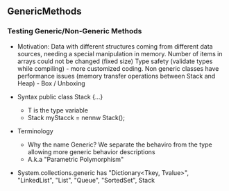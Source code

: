 ## GenericMethods
### Testing Generic/Non-Generic Methods

* Motivation: 
Data with different structures coming from different data sources, needing a special manipulation in memory. Number of items in arrays could not be changed (fixed size)
Type safety (validate types while compiling) - more customized coding.
Non generic classes have performance issues (memory transfer operations between Stack and Heap) - Box / Unboxing

* Syntax
public class Stack<T> {...}
  - T is the type variable
  - Stack<int> myStacck = nennw Stack<int>();
 
* Terminology
  - Why the name Generic? We separate the behaviro from the type allowing more generic behavior descriptions
  - A.k.a "Parametric Polymorphism"
 
* System.collections.generic has "Dictionary<Tkey, Tvalue>", "LinkedList<T>", "List<T>", "Queue<T>", "SortedSet<T>", Stack<T>
